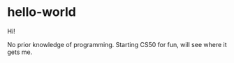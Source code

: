 # hello-world

Hi!

No prior knowledge of programming. Starting CS50 for fun, will see where it gets me.
